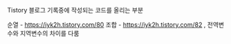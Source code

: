 Tistory 블로그 기록중에 작성되는 코드를 올리는 부분

순열 - https://iyk2h.tistory.com/80
조합 - https://iyk2h.tistory.com/82 , 전역변수와 지역변수의 차이를 다룸

